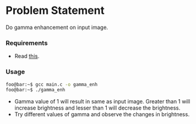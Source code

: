 # Problem Statement
Do gamma enhancement on input image.

### Requirements
* Read [this](https://www.pyimagesearch.com/2015/10/05/opencv-gamma-correction/).

### Usage
```bash
foo@bar:~$ gcc main.c -o gamma_enh
foo@bar:~$ ./gamma_enh
```
* Gamma value of 1 will result in same as input image. Greater than 1 will increase brightness and lesser than 1 will decrease the brightness.
* Try different values of gamma and observe the changes in brightness.